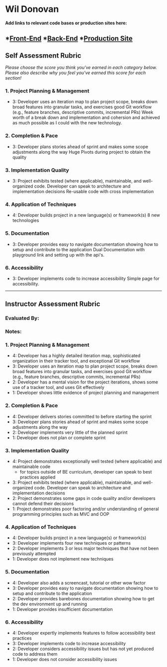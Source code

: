 # Wil Donovan

**Add links to relevant code bases or production sites here:**

*[Front-End](https://github.com/swdonovan/react-the-one-bot)
*[Back-End](https://github.com/swdonovan/the-one-bot)
*[Production Site](https://salty-beyond-35926.herokuapp.com/)
---------------

Self Assessment Rubric
------------

_Please choose the score you think you've earned in each category below. Please also describe why you feel you've earned this score for each section!_

### 1. Project Planning & Management


*   3: Developer uses an iteration map to plan project scope, breaks down broad features into granular tasks, and exercises good Git workflow (e.g., feature branches, descriptive commits, incremental PRs)
  Week worth of a break down and implementation and cohersion and achieved as much possible as I could with the new technology.

### 2. Completion & Pace

*   3: Developer plans stories ahead of sprint and makes some scope adjustments along the way
     Huge Pivots during project to obtain the quality

### 3. Implementation Quality

*   3: Project exhibits tested (where applicable), maintainable, and well-organized code. Developer can speak to architecture and implementation decisions
     Re-usable code with cross implementation

### 4. Application of Techniques

*   4: Developer builds project in a new language(s) or framework(s)
  8 new technologies

### 5. Documentation

*   3: Developer provides easy to navigate documentation showing how to setup and contribute to the application
     Dual Documentation with playground link and setting up with the api's.

### 6. Accessibility

*   3: Developer implements code to increase accessibility
     Simple page for accessibility.
---------------


Instructor Assessment Rubric
------------

### Evaluated By:

### Notes:

### 1. Project Planning & Management

*   4: Developer has a highly detailed iteration map, sophisticated organization in their tracker tool, and exceptional Git workflow
*   3: Developer uses an iteration map to plan project scope, breaks down broad features into granular tasks, and exercises good Git workflow (e.g., feature branches, descriptive commits, incremental PRs)
*   2: Developer has a mental vision for the project iterations, shows some use of a tracker tool, and uses Git effectively
*   1: Developer shows little evidence of project planning and management

### 2. Completion & Pace

*   4: Developer delivers stories committed to before starting the sprint
*   3: Developer plans stories ahead of sprint and makes some scope adjustments along the way
*   2: Developer implements very little of the planned sprint
*   1: Developer does not plan or complete sprint

### 3. Implementation Quality

*   4: Project demonstrates exceptionally well tested (where applicable) and maintainable code
      * for topics outside of BE curriculum, developer can speak to best practices applied
*   3: Project exhibits tested (where applicable), maintainable, and well-organized code. Developer can speak to architecture and implementation decisions
*   2: Project demonstrates some gaps in code quality and/or developers cannot defend their decisions
*   1: Project demonstrates poor factoring and/or understanding of general programming principles such as MVC and OOP

### 4. Application of Techniques

*   4: Developer builds project in a new language(s) or framework(s)
*   3: Developer implements four new techniques or patterns
*   2: Developer implements 3 or less major techniques that have not been previously attempted
*   1: Developer does not implement new techniques

### 5. Documentation

*   4: Developer also adds a screencast, tutorial or other wow factor
*   3: Developer provides easy to navigate documentation showing how to setup and contribute to the application
*   2: Developer provides barebones documentation showing how to get the dev environment up and running
*   1: Developer provides insufficient documentation

### 6. Accessibility

*   4: Developer expertly implements features to follow accessibility best practices
*   3: Developer implements code to increase accessibility
*   2: Developer considers accessibility issues but has not yet produced code to address them
*   1: Developer does not consider accessibility issues
